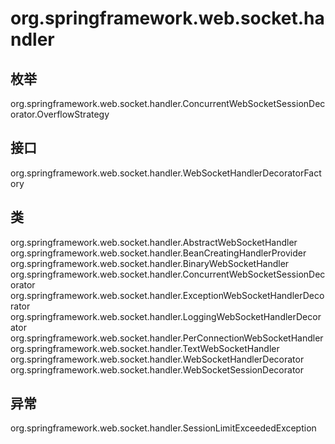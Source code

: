 # org.springframework.web.socket.handler

## 枚举

org.springframework.web.socket.handler.ConcurrentWebSocketSessionDecorator.OverflowStrategy

## 接口

org.springframework.web.socket.handler.WebSocketHandlerDecoratorFactory

## 类

org.springframework.web.socket.handler.AbstractWebSocketHandler
org.springframework.web.socket.handler.BeanCreatingHandlerProvider<T>
org.springframework.web.socket.handler.BinaryWebSocketHandler
org.springframework.web.socket.handler.ConcurrentWebSocketSessionDecorator
org.springframework.web.socket.handler.ExceptionWebSocketHandlerDecorator
org.springframework.web.socket.handler.LoggingWebSocketHandlerDecorator
org.springframework.web.socket.handler.PerConnectionWebSocketHandler
org.springframework.web.socket.handler.TextWebSocketHandler
org.springframework.web.socket.handler.WebSocketHandlerDecorator
org.springframework.web.socket.handler.WebSocketSessionDecorator

## 异常

org.springframework.web.socket.handler.SessionLimitExceededException




